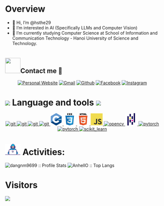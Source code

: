 # Overview

- 👋 Hi, I’m @hsthe29
- 👀 I’m interested in AI (Specifically LLMs and Computer Vision)
- 🌱 I’m currently studying Computer Science at School of Information and Communication Technology - Hanoi University of
  Science and Technology.

# <h2 align="left"><img src="https://media.giphy.com/media/iY8CRBdQXODJSCERIr/giphy.gif" width="50" height="50" style="margin-right: 0px;">Contact me 🤝</h2>

<p align="center">
  <a href="https://hsthe29.github.io/"><img width="50" height="50" src="https://img.icons8.com/bubbles/50/resume.png" alt="Personal Website"/></a>
  <a href="thex6qcna@gmail.com"><img src="https://img.icons8.com/bubbles/50/gmail-new.png" alt="Gmail"/></a>
  <a href="https://github.com/hsthe29"><img width="50" height="50" src="https://img.icons8.com/bubbles/50/github.png" alt="Github"/></a>
  <a href="https://www.facebook.com/thehs.29/"><img src="https://img.icons8.com/bubbles/50/000000/facebook-f.png" alt="Facebook"/></a>
  <a href="https://www.instagram.com/the.hosy/"><img src="https://img.icons8.com/bubbles/50/instagram-new--v2.png" alt="Instagram"/></a>
</p>

# <img src="https://drive.google.com/uc?id=1Qu--qOtp5yFN0OzkKA25R-nN9nQzdVPl" width="32"> Language and tools <img src="https://drive.google.com/uc?id=1Qu--qOtp5yFN0OzkKA25R-nN9nQzdVPl" width="32">

<p align="center">
  <a href="https://git-scm.com/" target="_blank" rel="noreferrer">
    <img src="https://www.vectorlogo.zone/logos/git-scm/git-scm-icon.svg" alt="git" width="40" height="40"/>
  </a>
  <a href="https://kotlinlang.org/" target="_blank" rel="noreferrer">
    <img src="https://www.vectorlogo.zone/logos/kotlin/kotlin-icon.svg" alt="git" width="40" height="40"/>
  </a>
  <a href="https://www.java.com/" target="_blank" rel="noreferrer">
    <img src="https://www.vectorlogo.zone/logos/java/java-icon.svg" alt="git" width="40" height="40"/>
  </a>
  <a href="https://www.python.org/" target="_blank" rel="noreferrer">
    <img src="https://www.vectorlogo.zone/logos/python/python-icon.svg" alt="git" width="40" height="40"/>
  </a>
  <a href="https://www.w3schools.com/cpp/" target="_blank" rel="noreferrer">
    <img src="https://raw.githubusercontent.com/devicons/devicon/master/icons/cplusplus/cplusplus-original.svg" alt="cplusplus" width="40" height="40"/>
  </a>
  <a href="https://www.w3schools.com/css/" target="_blank" rel="noreferrer">
    <img src="https://raw.githubusercontent.com/devicons/devicon/master/icons/css3/css3-original-wordmark.svg" alt="css3" width="40" height="40"/>
  </a>
  <a href="https://www.w3.org/html/" target="_blank" rel="noreferrer">
    <img src="https://raw.githubusercontent.com/devicons/devicon/master/icons/html5/html5-original-wordmark.svg" alt="html5" width="40" height="40"/>
  </a>
  <a href="https://developer.mozilla.org/en-US/docs/Web/JavaScript" target="_blank" rel="noreferrer">
    <img src="https://raw.githubusercontent.com/devicons/devicon/master/icons/javascript/javascript-original.svg" alt="javascript" width="40" height="40"/>
  </a>
  <a href="https://opencv.org/" target="_blank" rel="noreferrer">
    <img src="https://www.vectorlogo.zone/logos/opencv/opencv-icon.svg" alt="opencv" width="40" height="40"/>
  </a>
  <a href="https://pandas.pydata.org/" target="_blank" rel="noreferrer">
    <img src="https://raw.githubusercontent.com/devicons/devicon/2ae2a900d2f041da66e950e4d48052658d850630/icons/pandas/pandas-original.svg" alt="pandas" width="40" height="40"/>
  </a>
  <a href="https://pytorch.org/" target="_blank" rel="noreferrer">
    <img src="https://www.vectorlogo.zone/logos/pytorch/pytorch-icon.svg" alt="pytorch" width="40" height="40"/>
  </a>
  <a href="https://tensorflow.org/" target="_blank" rel="noreferrer">
    <img src="https://www.vectorlogo.zone/logos/tensorflow/tensorflow-icon.svg" alt="pytorch" width="40" height="40"/>
  </a>
  <a href="https://scikit-learn.org/" target="_blank" rel="noreferrer">
    <img src="https://upload.wikimedia.org/wikipedia/commons/0/05/Scikit_learn_logo_small.svg" alt="scikit_learn" width="40" height="40"/>
  </a>
</p>

<!---
hsthe29/hsthe29 is a ✨ special ✨ repository because its `README.md` (this file) appears on your GitHub profile.
You can click the Preview link to take a look at your changes.
--->

# <img src="https://raw.githubusercontent.com/dev-akshat/archive/main/images/gifs/others/dev_boy.gif" width="50"> Activities:

<p>
  <img height="180em" width="50%" src="https://github-readme-stats.vercel.app/api?username=hsthe29&show_icons=true&theme=synthwave" alt="dangnm9699 :: Profile Stats" />
  <img height="180em" width="49%" styles="align: right" src="https://github-readme-stats.vercel.app/api/top-langs/?username=hsthe29&langs_count=10&theme=tokyonight&layout=compact" alt="AnhellO :: Top Langs" />
</p>

# Visitors 

![](https://komarev.com/ghpvc/?username=hsthe29&color=brightgreen)

